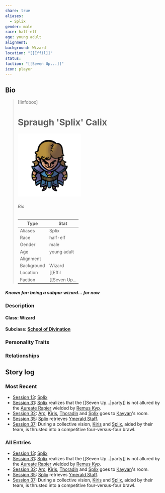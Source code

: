 ```yaml
---
share: true
aliases:
  - Splix
gender: male
race: half-elf
age: young adult
alignment: 
background: Wizard
location: "[[Effil]]"
status: 
faction: "[[Seven Up...]]"
icon: player
---
```

## Bio
> [!infobox]
> # Spraugh 'Splix' Calix
> ![cover hsmall](../zzz_attachments/Splix.png)
> ###### Bio
> | Type | Stat |
> | ---- | ---- |
> | Aliases | Splix|
> | Race| half-elf |
> | Gender| male|
> | Age | young adult|
> | Alignment|| 
> | Background| Wizard|
> | Location|  [[Effil|Effil]]|
> | Faction| [[Seven Up...|Seven Up...]]| 
##### Known for: being a subpar wizard... for now
### Description
#### Class: Wizard
#### Subclass: [School of Divination](https://dnd5e.wikidot.com/wizard:divination)
### Personality Traits
### Relationships
## Story log
### Most Recent
- [Session 13](Session%2013.md): [Splix](Spraugh%20'Splix'%20Calix.md)
- [Session 31](Session%2031.md): [Splix](Spraugh%20'Splix'%20Calix.md) realizes that the [[Seven Up...|party]] is not allured by the [Aureate Rapier](Aureate%20Rapier.md) wielded by [Remus Kyp](Remus%20Kyp.md).
- [Session 32](Session%2032.md): [Arc](Arc.md), [Kiris](Kiris%20Acquermann.md), [Thoradin](Thoradin%20Goodman.md) and [Splix](Spraugh%20'Splix'%20Calix.md) goes to [Kayvan](Kayvan%20Acquermann.md)'s room.
- [Session 35](Session%2035.md): [Splix](Spraugh%20'Splix'%20Calix.md) retrieves [Ymerald Staff](Ymerald%20Staff.md).
- [Session 37](Session%2037.md): During a collective vision, [Kiris](Kiris%20Acquermann.md) and [Splix](Spraugh%20'Splix'%20Calix.md), aided by their team, is thrusted into a competitive four-versus-four brawl.

### All Entries
- [Session 13](Session%2013.md): [Splix](Spraugh%20'Splix'%20Calix.md)
- [Session 31](Session%2031.md): [Splix](Spraugh%20'Splix'%20Calix.md) realizes that the [[Seven Up...|party]] is not allured by the [Aureate Rapier](Aureate%20Rapier.md) wielded by [Remus Kyp](Remus%20Kyp.md).
- [Session 32](Session%2032.md): [Arc](Arc.md), [Kiris](Kiris%20Acquermann.md), [Thoradin](Thoradin%20Goodman.md) and [Splix](Spraugh%20'Splix'%20Calix.md) goes to [Kayvan](Kayvan%20Acquermann.md)'s room.
- [Session 35](Session%2035.md): [Splix](Spraugh%20'Splix'%20Calix.md) retrieves [Ymerald Staff](Ymerald%20Staff.md).
- [Session 37](Session%2037.md): During a collective vision, [Kiris](Kiris%20Acquermann.md) and [Splix](Spraugh%20'Splix'%20Calix.md), aided by their team, is thrusted into a competitive four-versus-four brawl.

